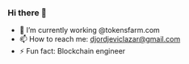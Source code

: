 ### Hi there 👋

- 🔭 I’m currently working @tokensfarm.com
- 📫 How to reach me: djordjeviclazar@gmail.com
- ⚡ Fun fact: Blockchain engineer

